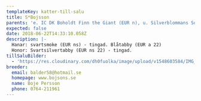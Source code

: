 ```yaml
---
templateKey: katter-till-salu
title: S*Bojsson
parents: 'e. IC DK Boholdt Finn the Giant (EUR n), u. Silverblommans Soroya (EUR ns 22)'
expected: false
date: 2018-06-22T14:33:10.058Z
description: |-
  Hanar: svartsmoke (EUR ns) - tingad. Blåtabby (EUR a 22)
  Honor: Svartsilvertabby (EUR ns 22) - tingad.
tillSaluBilder:
  - 'https://res.cloudinary.com/dh0fuolka/image/upload/v1548603584/IMG_1515.jpg'
breeder:
  email: balder58@hotmail.se
  homepage: www.bojsons.se
  name: Boje Persson
  phone: 0764-211961
---
```


